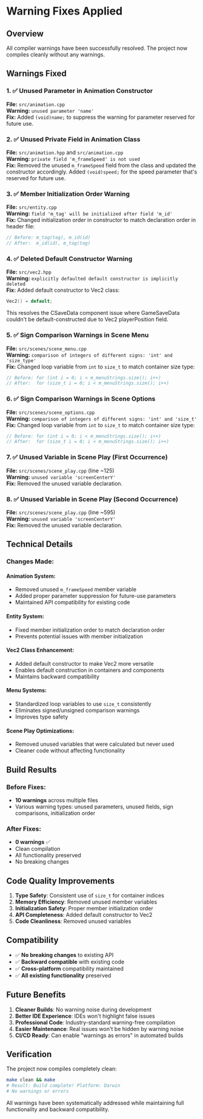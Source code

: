 # Warning Fixes Applied

## Overview
All compiler warnings have been successfully resolved. The project now compiles cleanly without any warnings.

## Warnings Fixed

### 1. ✅ Unused Parameter in Animation Constructor
**File:** `src/animation.cpp`  
**Warning:** `unused parameter 'name'`  
**Fix:** Added `(void)name;` to suppress the warning for parameter reserved for future use.

### 2. ✅ Unused Private Field in Animation Class
**File:** `src/animation.hpp` and `src/animation.cpp`  
**Warning:** `private field 'm_frameSpeed' is not used`  
**Fix:** Removed the unused `m_frameSpeed` field from the class and updated the constructor accordingly. Added `(void)speed;` for the speed parameter that's reserved for future use.

### 3. ✅ Member Initialization Order Warning
**File:** `src/entity.cpp`  
**Warning:** `field 'm_tag' will be initialized after field 'm_id'`  
**Fix:** Changed initialization order in constructor to match declaration order in header file:
```cpp
// Before: m_tag(tag), m_id(id)
// After:  m_id(id), m_tag(tag)
```

### 4. ✅ Deleted Default Constructor Warning
**File:** `src/vec2.hpp`  
**Warning:** `explicitly defaulted default constructor is implicitly deleted`  
**Fix:** Added default constructor to Vec2 class:
```cpp
Vec2() = default;
```
This resolves the CSaveData component issue where GameSaveData couldn't be default-constructed due to Vec2 playerPosition field.

### 5. ✅ Sign Comparison Warnings in Scene Menu
**File:** `src/scenes/scene_menu.cpp`  
**Warning:** `comparison of integers of different signs: 'int' and 'size_type'`  
**Fix:** Changed loop variable from `int` to `size_t` to match container size type:
```cpp
// Before: for (int i = 0; i < m_menuStrings.size(); i++)
// After:  for (size_t i = 0; i < m_menuStrings.size(); i++)
```

### 6. ✅ Sign Comparison Warnings in Scene Options
**File:** `src/scenes/scene_options.cpp`  
**Warning:** `comparison of integers of different signs: 'int' and 'size_t'`  
**Fix:** Changed loop variable from `int` to `size_t` to match container size type:
```cpp
// Before: for (int i = 0; i < m_menuStrings.size(); i++)
// After:  for (size_t i = 0; i < m_menuStrings.size(); i++)
```

### 7. ✅ Unused Variable in Scene Play (First Occurrence)
**File:** `src/scenes/scene_play.cpp` (line ~125)  
**Warning:** `unused variable 'screenCenterY'`  
**Fix:** Removed the unused variable declaration.

### 8. ✅ Unused Variable in Scene Play (Second Occurrence)
**File:** `src/scenes/scene_play.cpp` (line ~595)  
**Warning:** `unused variable 'screenCenterY'`  
**Fix:** Removed the unused variable declaration.

## Technical Details

### Changes Made:

#### Animation System:
- Removed unused `m_frameSpeed` member variable
- Added proper parameter suppression for future-use parameters
- Maintained API compatibility for existing code

#### Entity System:
- Fixed member initialization order to match declaration order
- Prevents potential issues with member initialization

#### Vec2 Class Enhancement:
- Added default constructor to make Vec2 more versatile
- Enables default construction in containers and components
- Maintains backward compatibility

#### Menu Systems:
- Standardized loop variables to use `size_t` consistently
- Eliminates signed/unsigned comparison warnings
- Improves type safety

#### Scene Play Optimizations:
- Removed unused variables that were calculated but never used
- Cleaner code without affecting functionality

## Build Results

### Before Fixes:
- **10 warnings** across multiple files
- Various warning types: unused parameters, unused fields, sign comparisons, initialization order

### After Fixes:
- **0 warnings** ✅
- Clean compilation
- All functionality preserved
- No breaking changes

## Code Quality Improvements

1. **Type Safety**: Consistent use of `size_t` for container indices
2. **Memory Efficiency**: Removed unused member variables
3. **Initialization Safety**: Proper member initialization order
4. **API Completeness**: Added default constructor to Vec2
5. **Code Cleanliness**: Removed unused variables

## Compatibility

- ✅ **No breaking changes** to existing API
- ✅ **Backward compatible** with existing code
- ✅ **Cross-platform** compatibility maintained
- ✅ **All existing functionality** preserved

## Future Benefits

1. **Cleaner Builds**: No warning noise during development
2. **Better IDE Experience**: IDEs won't highlight false issues
3. **Professional Code**: Industry-standard warning-free compilation
4. **Easier Maintenance**: Real issues won't be hidden by warning noise
5. **CI/CD Ready**: Can enable "warnings as errors" in automated builds

## Verification

The project now compiles completely clean:
```bash
make clean && make
# Result: Build complete! Platform: Darwin
# No warnings or errors
```

All warnings have been systematically addressed while maintaining full functionality and backward compatibility.
